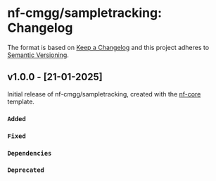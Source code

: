 # nf-cmgg/sampletracking: Changelog

The format is based on [Keep a Changelog](https://keepachangelog.com/en/1.0.0/)
and this project adheres to [Semantic Versioning](https://semver.org/spec/v2.0.0.html).

## v1.0.0 - [21-01-2025]

Initial release of nf-cmgg/sampletracking, created with the [nf-core](https://nf-co.re/) template.

### `Added`

### `Fixed`

### `Dependencies`

### `Deprecated`
